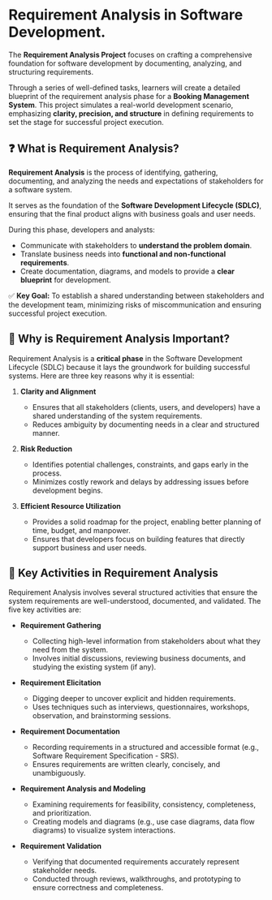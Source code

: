 # Requirement Analysis in Software Development.
The **Requirement Analysis Project** focuses on crafting a comprehensive foundation for software development by documenting, analyzing, and structuring requirements.  

Through a series of well-defined tasks, learners will create a detailed blueprint of the requirement analysis phase for a **Booking Management System**. This project simulates a real-world development scenario, emphasizing **clarity, precision, and structure** in defining requirements to set the stage for successful project execution.

## ❓ What is Requirement Analysis?

**Requirement Analysis** is the process of identifying, gathering, documenting, and analyzing the needs and expectations of stakeholders for a software system.  

It serves as the foundation of the **Software Development Lifecycle (SDLC)**, ensuring that the final product aligns with business goals and user needs.  

During this phase, developers and analysts:  
- Communicate with stakeholders to **understand the problem domain**.  
- Translate business needs into **functional and non-functional requirements**.  
- Create documentation, diagrams, and models to provide a **clear blueprint** for development.  

✅ **Key Goal:** To establish a shared understanding between stakeholders and the development team, minimizing risks of miscommunication and ensuring successful project execution.

## 🌟 Why is Requirement Analysis Important?

Requirement Analysis is a **critical phase** in the Software Development Lifecycle (SDLC) because it lays the groundwork for building successful systems. Here are three key reasons why it is essential:

1. **Clarity and Alignment**
   - Ensures that all stakeholders (clients, users, and developers) have a shared understanding of the system requirements.  
   - Reduces ambiguity by documenting needs in a clear and structured manner.  

2. **Risk Reduction**
   - Identifies potential challenges, constraints, and gaps early in the process.  
   - Minimizes costly rework and delays by addressing issues before development begins.  

3. **Efficient Resource Utilization**
   - Provides a solid roadmap for the project, enabling better planning of time, budget, and manpower.  
   - Ensures that developers focus on building features that directly support business and user needs.  

## 🔑 Key Activities in Requirement Analysis

Requirement Analysis involves several structured activities that ensure the system requirements are well-understood, documented, and validated. The five key activities are:

- **Requirement Gathering**  
  - Collecting high-level information from stakeholders about what they need from the system.  
  - Involves initial discussions, reviewing business documents, and studying the existing system (if any).  

- **Requirement Elicitation**  
  - Digging deeper to uncover explicit and hidden requirements.  
  - Uses techniques such as interviews, questionnaires, workshops, observation, and brainstorming sessions.  

- **Requirement Documentation**  
  - Recording requirements in a structured and accessible format (e.g., Software Requirement Specification - SRS).  
  - Ensures requirements are written clearly, concisely, and unambiguously.  

- **Requirement Analysis and Modeling**  
  - Examining requirements for feasibility, consistency, completeness, and prioritization.  
  - Creating models and diagrams (e.g., use case diagrams, data flow diagrams) to visualize system interactions.  

- **Requirement Validation**  
  - Verifying that documented requirements accurately represent stakeholder needs.  
  - Conducted through reviews, walkthroughs, and prototyping to ensure correctness and completeness.  
